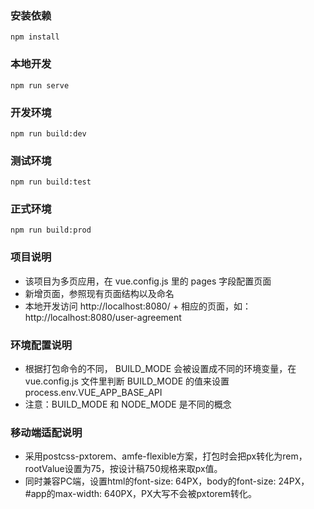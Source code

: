 ### 安装依赖
```
npm install
```

### 本地开发
```
npm run serve
```

### 开发环境
```
npm run build:dev
```

### 测试环境
```
npm run build:test
```

### 正式环境
```
npm run build:prod
```

### 项目说明
- 该项目为多页应用，在 vue.config.js 里的 pages 字段配置页面
- 新增页面，参照现有页面结构以及命名
- 本地开发访问 http://localhost:8080/ + 相应的页面，如：http://localhost:8080/user-agreement

### 环境配置说明
- 根据打包命令的不同， BUILD_MODE 会被设置成不同的环境变量，在 vue.config.js 文件里判断 BUILD_MODE 的值来设置 process.env.VUE_APP_BASE_API
- 注意：BUILD_MODE 和 NODE_MODE 是不同的概念

### 移动端适配说明
- 采用postcss-pxtorem、amfe-flexible方案，打包时会把px转化为rem，rootValue设置为75，按设计稿750规格来取px值。
- 同时兼容PC端，设置html的font-size: 64PX，body的font-size: 24PX，#app的max-width: 640PX，PX大写不会被pxtorem转化。